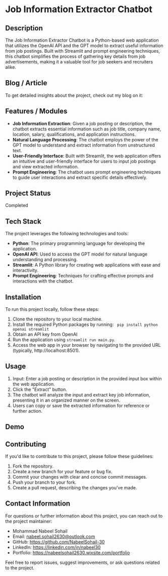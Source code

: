 # Job Information Extractor Chatbot

## Description
The Job Information Extractor Chatbot is a Python-based web application that utilizes the OpenAI API and the GPT model to extract useful information from job postings. Built with Streamlit and prompt engineering techniques, this chatbot simplifies the process of gathering key details from job advertisements, making it a valuable tool for job seekers and recruiters alike.

## Blog / Article
To get detailed insights about the project, check out my blog on it:

## Features / Modules
- **Job Information Extraction**: Given a job posting or description, the chatbot extracts essential information such as job title, company name, location, salary, qualifications, and application instructions.
- **Natural Language Processing**: The chatbot employs the power of the GPT model to understand and extract information from unstructured text.
- **User-Friendly Interface**: Built with Streamlit, the web application offers an intuitive and user-friendly interface for users to input job postings and view extracted information.
- **Prompt Engineering**: The chatbot uses prompt engineering techniques to guide user interactions and extract specific details effectively.

## Project Status
Completed

## Tech Stack
The project leverages the following technologies and tools:
- **Python**: The primary programming language for developing the application.
- **OpenAI API**: Used to access the GPT model for natural language understanding and processing.
- **Streamlit**: A Python library for creating web applications with ease and interactivity.
- **Prompt Engineering**: Techniques for crafting effective prompts and interactions with the chatbot.

## Installation
To run this project locally, follow these steps:
1. Clone the repository to your local machine.
2. Install the required Python packages by running:
` pip install python openai streamlit`
3. Obtain an API key from OpenAI
4. Run the application using `streamlit run main.py`.
5. Access the web app in your browser by navigating to the provided URL (typically, http://localhost:8501).

## Usage
1. Input: Enter a job posting or description in the provided input box within the web application.
2. Click the "Extract" button.
3. The chatbot will analyze the input and extract key job information, presenting it in an organized manner on the screen.
4. Users can copy or save the extracted information for reference or further action.

## Demo

## Contributing

If you'd like to contribute to this project, please follow these guidelines:

1. Fork the repository.
2. Create a new branch for your feature or bug fix.
3. Commit your changes with clear and concise commit messages.
4. Push your branch to your fork.
5. Create a pull request, describing the changes you've made.

## Contact Information

For questions or further information about this project, you can reach out to the project maintainer:

- Mohammad Nabeel Sohail
- Email: nabeel.sohail2630@outlook.com
- GitHub: https://github.com/NabeelSohail-30
- LinkedIn: https://linkedin.com/in/nabeel30
- Portfolio: https://nabeelsohail2630.wixsite.com/portfolio

Feel free to report issues, suggest improvements, or ask questions related to the project.
